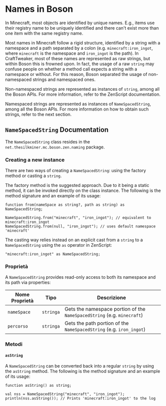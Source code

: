 # Names in Boson

In Minecraft, most objects are identified by unique names. E.g., items use their registry name to be uniquely identified and there can't exist more than one item with the same registry name.

Most names in Minecraft follow a rigid structure, identified by a string with a namespace and a path separated by a colon (e.g. `minecraft:iron_ingot`, where `minecraft` is the namespace and `iron_ingot` is the path). In CraftTweaker, most of these names are represented as raw strings, but within Boson this is frowned upon. In fact, the usage of a raw `string` may confuse people on whether a method call expects a string with a namespace or without. For this reason, Boson separated the usage of non-namespaced strings and namespaced ones.

Non-namespaced strings are represented as instances of `string`, among all the Boson APIs. For more information, refer to the ZenScript documentation.

Namespaced strings are represented as instances of `NameSpacedString`, among all the Boson APIs. For more information on how to obtain such strings, refer to the next section.

## `NameSpacedString` Documentation
The `NameSpacedString` class resides in the `net.thesilkminer.mc.boson.zen.naming` package.

### Creating a new instance
There are two ways of creating a `NameSpacedString`: using the factory method or casting a `string`.

The factory method is the suggested approach. Due to it being a static method, it can be invoked directly on the class instance. The following is the method signature and an example of its usage:

```zenscript
function from(nameSpace as string?, path as string) as NameSpacedString;
```

```zenscript
NameSpacedString.from("minecraft", "iron_ingot"); // equivalent to minecraft:iron_ingot
NameSpacedString.from(null, "iron_ingot"); // uses default namespace 'minecraft'
```

The casting way relies instead on an explicit cast from a `string` to a `NameSpacedString` using the `as` operator in ZenScript:

```zenscript
"minecraft:iron_ingot" as NameSpacedString;
```

### Proprietà
A `NameSpacedString` provides read-only access to both its namespace and its path via properties:

| Nome Proprietà | Tipo      | Descrizione                                                             |
| -------------- | --------- | ----------------------------------------------------------------------- |
| `nameSpace`    | `stringa` | Gets the namespace portion of the `NameSpacedString` (e.g. `minecraft`) |
| `percorso`     | `stringa` | Gets the path portion of the `NameSpacedString` (e.g. `iron_ingot`)     |

### Metodi

#### `asString`
A `NameSpacedString` can be converted back into a regular `string` by using the `asString` method. The following is the method signature and an example of its usage:

```zenscript
function asString() as string;
```

```zenscript
val nss = NameSpacedString("minecraft", "iron_ingot");
println(nss.asString()); // Prints 'minecraft:iron_ingot' to the log
```
